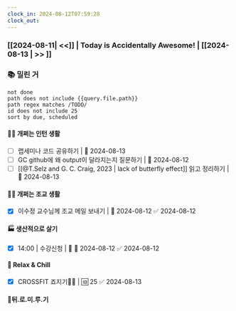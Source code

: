 ```yaml
---
clock_in: 2024-08-12T07:59:28
clock_out:
---
```

### [[2024-08-11| <<]] | **Today is Accidentally Awesome!** | [[2024-08-13 | >> ]]

### 📚 밀린 거
```tasks
not done 
path does not include {{query.file.path}}
path regex matches /TODO/
id does not include 25
sort by due, scheduled
```

#### 🤦‍♂️ 개쩌는 인턴 생활
- [ ] 랩세미나 코드 공유하기 | 📅 2024-08-13 
- [ ] GC github에 왜 output이 달라지는지 질문하기 | 📅 2024-08-12 
- [ ] [[@T.Selz and G. C. Craig, 2023 | lack of butterfly effect]] 읽고 정리하기 | 📅 2024-08-13 

#### 👨‍🏫 개쩌는 조교 생활
- [x] 이수정 교수님께 조교 메일 보내기 | 📅 2024-08-12 ✅ 2024-08-12

#### 🏭 생산적으로 살기
- [x] 14:00 | 수강신청 | 🔺 📅 2024-08-12 ✅ 2024-08-12

#### 🍻 Relax & Chill 
- [x] CROSSFIT 죠지기🏋️‍♀️ | 🆔 25 ✅ 2024-08-13


#### 💨뒤.로.미.루.기
